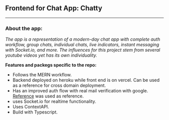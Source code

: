 ## Frontend for Chat App: Chatty

---

### About the app:

_The app is a representation of a modern-day chat app with complete auth workflow, group chats, individual chats, live indicators, instant messaging with Socket.io, and more. The influences for this project stem from several youtube videos yet has its own individuality._

**Features and packegs specific to the repo:**

- Follows the MERN workflow.
- Backend deployed on heroku while front end is on vercel. Can be used as a reference for cross domain deployment.
- Has an improved auth flow with real mail verification with google. [Reference](https://www.youtube.com/watch?v=-rcRf7yswfM&ab_channel=yoursTRULY) was used as reference.
- uses Socket.io for realtime functionality.
- Uses ContextAPI.
- Build with Typescript.
